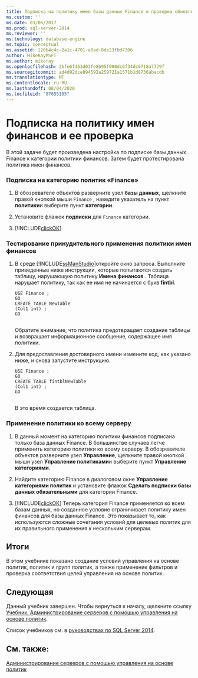 ```yaml
---
title: Подписка на политику имен базы данных Finance и проверка обновлений | Документация Майкрософт
ms.custom: ''
ms.date: 03/06/2017
ms.prod: sql-server-2014
ms.reviewer: ''
ms.technology: database-engine
ms.topic: conceptual
ms.assetid: 126b4c4c-2a1c-4701-a0ad-8de23fbd7306
author: MikeRayMSFT
ms.author: mikeray
ms.openlocfilehash: 2bfe6f463d03fe8b95f000dc6f34dc0718a7729f
ms.sourcegitcommit: ad4d92dce894592a259721a1571b1d8736abacdb
ms.translationtype: MT
ms.contentlocale: ru-RU
ms.lasthandoff: 08/04/2020
ms.locfileid: "87655105"
---
```

# <a name="subscribe-to-and-check-the-finance-name-policy"></a>Подписка на политику имен финансов и ее проверка
  В этой задаче будет произведена настройка по подписке базы данных Finance к категории политики финансов. Затем будет протестирована политика имен финансов.  
  
### <a name="to-subscribe-to-the-finance-policy-category"></a>Подписка на категорию политик «Finance»  
  
1.  В обозревателе объектов разверните узел **базы данных**, щелкните правой кнопкой мыши `Finance` , наведите указатель на пункт **политики**и выберите пункт **категории**.  
  
2.  Установите флажок **подписки** для `Finance` категории.  
  
3.  [!INCLUDE[clickOK](../../includes/clickok-md.md)]  
  
### <a name="to-test-the-enforcement-of-the-finance-name-policy"></a>Тестирование принудительного применения политики имен финансов  
  
1.  В среде [!INCLUDE[ssManStudio](../../includes/ssmanstudio-md.md)]откройте окно запроса. Выполните приведенные ниже инструкции, которые попытаются создать таблицу, нарушающую политику **Имена финансов** . Таблица нарушает политику, так как ее имя не начинается с букв **fintbl**.  
  
    ```  
    USE Finance ;  
    GO  
    CREATE TABLE NewTable  
    (Col1 int) ;  
    GO  
  
    ```  
  
     Обратите внимание, что политика предотвращает создание таблицы и возвращает информационное сообщение, содержащее имя политики.  
  
2.  Для предоставления достоверного имени измените код, как указано ниже, и снова запустите инструкцию.  
  
    ```  
    USE Finance ;  
    GO  
    CREATE TABLE fintblNewTable  
    (Col1 int) ;  
    GO  
  
    ```  
  
     В это время создается таблица.  
  
### <a name="to-apply-the-policy-to-the-whole-server"></a>Применение политики ко всему серверу  
  
1.  В данный момент на категорию политики финансов подписана только база данных Finance. В большинстве случаев легче применить категорию политики ко всему серверу. В обозревателе объектов разверните узел **Управление**, щелкните правой кнопкой мыши узел **Управление политиками**и выберите пункт **Управление категориями**.  
  
2.  Найдите категорию Finance в диалоговом окне **Управление категориями политик** и установите флажок **Сделать подписки базы данных обязательными** для категории Finance.  
  
3.  [!INCLUDE[clickOK](../../includes/clickok-md.md)] Теперь категория Finance применяется ко всем базам данных, но созданное условие ограничивает политику имен финансов для базы данных Finance. Это показывает то, как используются сложные сочетания условий для целевых политик для их правильного применения к нескольким серверам.  
  
## <a name="summary"></a>Итоги  
 В этом учебнике показано создание условий управления на основе политик, политик и групп политик, а также применение фильтров и проверка соответствия целей управления на основе политик.  
  
## <a name="next"></a>Следующая  
 Данный учебник завершен. Чтобы вернуться к началу, щелкните ссылку [Учебник. Администрирование серверов с помощью управления на основе политик](tutorial-administering-servers-by-using-policy-based-management.md).  
  
 Список учебников см. в [руководствах по SQL Server 2014](../../tutorials/tutorials-for-sql-server-2014.md).  
  
## <a name="see-also"></a>См. также:  
 [Администрирование серверов с помощью управления на основе политик](administer-servers-by-using-policy-based-management.md)  
  
  
